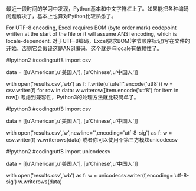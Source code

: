 最近一段时间的学习中发现，Python基本和中文字符杠上了。如果能把各种编码问题解决了，基本上也算对Python比较熟悉了。

For UTF-8 encoding, Excel requires BOM (byte order mark) codepoint written at the start of the file or it will assume ANSI encoding, which is locale-dependent.
对于UTF-8编码，Excel要求BOM(字节顺序标记)写在文件的开始，否则它会假设这是ANSI编码，这个就是与locale有依赖性了。

#!python2
#coding:utf8
import csv

data = [[u'American',u'美国人'],
        [u'Chinese',u'中国人']]

with open('results.csv','wb') as f:
    f.write(u'\ufeff'.encode('utf8'))
    w = csv.writer(f)
    for row in data:
        w.writerow([item.encode('utf8') for item in row])
考虑到兼容性，Python3的处理方法就比较简单了。

#!python3
#coding:utf8
import csv

data = [[u'American',u'美国人'],
        [u'Chinese',u'中国人']]

with open('results.csv','w',newline='',encoding='utf-8-sig') as f:
    w = csv.writer(f)
    w.writerows(data)
或者你可以使用个第三方模块unicodecsv

#!python2
#coding:utf8
import unicodecsv

data = [[u'American',u'美国人'],
        [u'Chinese',u'中国人']]

with open('results.csv','wb') as f:
    w = unicodecsv.writer(f,encoding='utf-8-sig')
    w.writerows(data)

